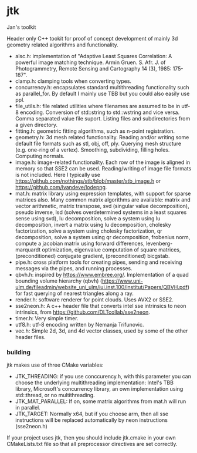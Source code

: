 # jtk
Jan's toolkit

Header only C++ tookit for proof of concept development of mainly 3d geometry related algorithms and functionality.

- alsc.h: implementation of "Adaptive Least Squares Correlation: A powerful image matching technique. Armin Gruen. S. Afr. J. of Photogrammetry, Remote Sensing and Cartography 14 (3), 1985: 175-187".
- clamp.h: clamping tools when converting types.
- concurrency.h: encapsulates standard multithreading functionality such as parallel_for. By default I mainly use TBB but you could also easily use ppl.
- file_utils.h: file related utilities where filenames are assumed to be in utf-8 encoding. Conversion of std::string to std::wstring and vice versa. Comma separated value file suport. Listing files and subdirectories from a given directory. 
- fitting.h: geometric fitting algorithms, such as n-point registration.
- geometry.h: 3d mesh related functionality. Reading and/or writing some default file formats such as stl, obj, off, ply. Querying mesh structure (e.g. one-ring of a vertex). Smoothing, subdividing, filling holes. Computing normals.
- image.h: image-related functionality. Each row of the image is aligned in memory so that SSE2 can be used. Reading/writing of image file formats is not included. Here I typically use https://github.com/nothings/stb/blob/master/stb_image.h or https://github.com/lvandeve/lodepng.
- mat.h: matrix library using expression templates, with support for sparse matrices also. Many common matrix algorithms are available: matrix and vector arithmetic, matrix transpose, svd (singular value decomposition), pseudo inverse, lsd (solves overdetermined systems in a least squares sense using svd), lu decomposition, solve a system using lu decomposition, invert a matrix using lu decomposition, cholesky factorization, solve a system using cholesky factorization, qr decomposition, solve a system using qr decomposition, frobenius norm, compute a jacobian matrix using forward differences, levenberg-marquardt optimization, eigenvalue computation of square matrices, (preconditioned) conjugate gradient, (preconditioned) bicgstab.
- pipe.h: cross platform tools for creating pipes, sending and receiving messages via the pipes, and running processes.
- qbvh.h: inspired by https://www.embree.org/. Implementation of a quad bounding volume hierarchy (qbvh) (https://www.uni-ulm.de/fileadmin/website_uni_ulm/iui.inst.100/institut/Papers/QBVH.pdf) for fast querying of nearest triangles along a ray. 
- render.h: software renderer for point clouds. Uses AVX2 or SSE2.
- sse2neon.h: A c++ header file that converts intel sse intrinsics to neon intrinsics, from https://github.com/DLTcollab/sse2neon.
- timer.h: Very simple timer.
- utf8.h: utf-8 encoding written by Nemanja Trifunovic.
- vec.h: Simple 2d, 3d, and 4d vector classes, used by some of the other header files.

### building
jtk makes use of three CMake variables:

- JTK_THREADING: if you use conccurency.h, with this parameter you can choose the underlying multithreading implementation: Intel's TBB library, Microsoft's concurrency library, an own implementation using std::thread, or no multithreading.
- JTK_MAT_PARALLEL: If on, some matrix algorithms from mat.h will run in parallel.
- JTK_TARGET: Normally x64, but if you choose arm, then all sse instructions will be replaced automatically by neon instructions (sse2neon.h)

If your project uses jtk, then you should include jtk.cmake in your own CMakeLists.txt file so that all preprocessor directives are set correctly.


